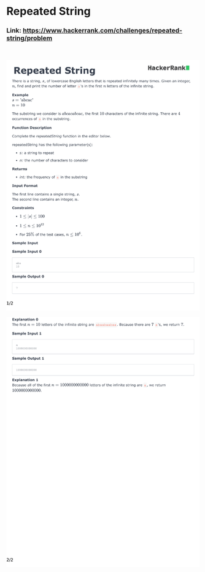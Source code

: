 
# Repeated String

### Link: https://www.hackerrank.com/challenges/repeated-string/problem

&nbsp;

![](repeated-string-English-1.png)

![](repeated-string-English-2.png)
